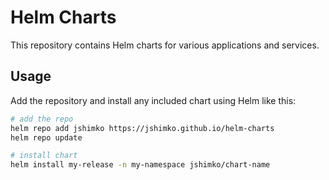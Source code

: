 # Helm Charts

This repository contains Helm charts for various applications and services.

## Usage

Add the repository and install any included chart using Helm like this:

```sh
# add the repo
helm repo add jshimko https://jshimko.github.io/helm-charts
helm repo update

# install chart
helm install my-release -n my-namespace jshimko/chart-name
```
